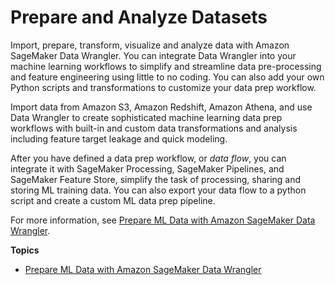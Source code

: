# Prepare and Analyze Datasets<a name="data-prep"></a>

Import, prepare, transform, visualize and analyze data with Amazon SageMaker Data Wrangler\. You can integrate Data Wrangler into your machine learning workflows to simplify and streamline data pre\-processing and feature engineering using little to no coding\. You can also add your own Python scripts and transformations to customize your data prep workflow\.

Import data from Amazon S3, Amazon Redshift, Amazon Athena, and use Data Wrangler to create sophisticated machine learning data prep workflows with built\-in and custom data transformations and analysis including feature target leakage and quick modeling\. 

After you have defined a data prep workflow, or *data flow*, you can integrate it with SageMaker Processing, SageMaker Pipelines, and SageMaker Feature Store, simplify the task of processing, sharing and storing ML training data\. You can also export your data flow to a python script and create a custom ML data prep pipeline\.

For more information, see [Prepare ML Data with Amazon SageMaker Data Wrangler](data-wrangler.md)\.



**Topics**
+ [Prepare ML Data with Amazon SageMaker Data Wrangler](data-wrangler.md)